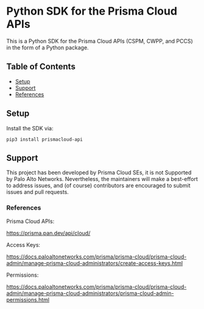 # Python SDK for the Prisma Cloud APIs

This is a Python SDK for the Prisma Cloud APIs (CSPM, CWPP, and PCCS) in the form of a Python package.


## Table of Contents

* [Setup](#Usage)
* [Support](#Support)
* [References](#References)


## Setup

Install the SDK via:

```
pip3 install prismacloud-api
```


## Support

This project has been developed by Prisma Cloud SEs, it is not Supported by Palo Alto Networks.
Nevertheless, the maintainers will make a best-effort to address issues, and (of course) contributors are encouraged to submit issues and pull requests.


### References

Prisma Cloud APIs:

https://prisma.pan.dev/api/cloud/

Access Keys:

https://docs.paloaltonetworks.com/prisma/prisma-cloud/prisma-cloud-admin/manage-prisma-cloud-administrators/create-access-keys.html

Permissions:

https://docs.paloaltonetworks.com/prisma/prisma-cloud/prisma-cloud-admin/manage-prisma-cloud-administrators/prisma-cloud-admin-permissions.html